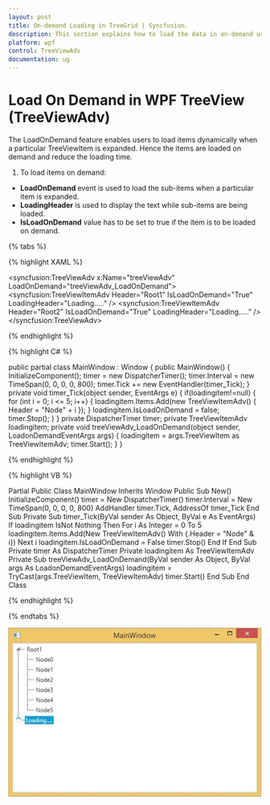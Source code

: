 ```yaml
---
layout: post
title: On-demand Loading in TreeGrid | Syncfusion.
description: This section explains how to load the data in on-demand using the command or using the event in TreeView for syncfusion Essential Wpf.
platform: wpf
control: TreeViewAdv
documentation: ug
---
```

# Load On Demand in WPF TreeView (TreeViewAdv)

The LoadOnDemand feature enables users to load items dynamically when a particular TreeViewItem is expanded. Hence the items are loaded on demand and reduce the loading time.

1. To load items on demand: 
  * **LoadOnDemand** event is used to load the sub-items when a particular item is expanded.
  * **LoadingHeader** is used to display the text while sub-items are being loaded.
  * **IsLoadOnDemand** value has to be set to true if the item is to be loaded on demand.

{% tabs %}

{% highlight XAML %}

<syncfusion:TreeViewAdv x:Name="treeViewAdv" LoadOnDemand="treeViewAdv_LoadOnDemand">
<syncfusion:TreeViewItemAdv Header="Root1" IsLoadOnDemand="True" LoadingHeader="Loading....." />
<syncfusion:TreeViewItemAdv Header="Root2" IsLoadOnDemand="True" LoadingHeader="Loading....." />
</syncfusion:TreeViewAdv>

{% endhighlight %}

{% highlight C# %}

public partial class MainWindow : Window
{
    public MainWindow()
    {
        InitializeComponent();
        timer = new DispatcherTimer();
        timer.Interval = new TimeSpan(0, 0, 0, 0, 800);
        timer.Tick += new EventHandler(timer_Tick);
    }
    private void timer_Tick(object sender, EventArgs e)
    {
        if(loadingitem!=null)
        {
            for (int i = 0; i <= 5; i++)
            {
                loadingitem.Items.Add(new TreeViewItemAdv() { Header = "Node" + i });
            }
            loadingitem.IsLoadOnDemand = false;
            timer.Stop();
        }
    }
    private DispatcherTimer timer;
    private TreeViewItemAdv loadingitem;
    private void treeViewAdv_LoadOnDemand(object sender, LoadonDemandEventArgs args)
    {
        loadingitem = args.TreeViewItem as TreeViewItemAdv;
        timer.Start();
    }
}

{% endhighlight %}

{% highlight VB %}

Partial Public Class MainWindow
Inherits Window
Public Sub New()
InitializeComponent()
timer = New DispatcherTimer()
timer.Interval = New TimeSpan(0, 0, 0, 0, 800)
AddHandler timer.Tick, AddressOf timer_Tick
End Sub
Private Sub timer_Tick(ByVal sender As Object, ByVal e As EventArgs)
If loadingitem IsNot Nothing Then
For i As Integer = 0 To 5
loadingitem.Items.Add(New TreeViewItemAdv() With {.Header = "Node" & i})
Next i
loadingitem.IsLoadOnDemand = False
timer.Stop()
End If
End Sub
Private timer As DispatcherTimer
Private loadingitem As TreeViewItemAdv
Private Sub treeViewAdv_LoadOnDemand(ByVal sender As Object, ByVal args As LoadonDemandEventArgs)
loadingitem = TryCast(args.TreeViewItem, TreeViewItemAdv)
timer.Start()
End Sub
End Class

{% endhighlight %}

{% endtabs %}  

![](LoadOnDemand_images/LoadOnDemand_img1.jpeg)
